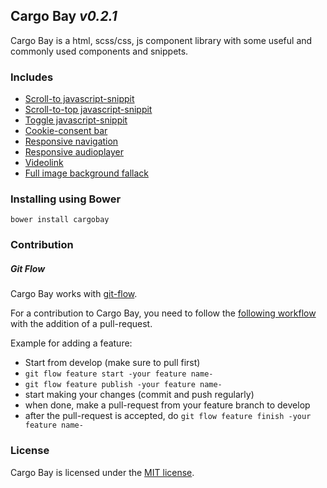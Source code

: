 ## Cargo Bay _v0.2.1_

Cargo Bay is a html, scss/css, js component library with some useful and commonly used components and snippets.


### Includes
- [Scroll-to javascript-snippit](src/scroll-to/)
- [Scroll-to-top javascript-snippit](src/scroll-to-top/)
- [Toggle javascript-snippit](src/toggle/)
- [Cookie-consent bar](src/cookie-consent/)
- [Responsive navigation](src/navigation/)
- [Responsive audioplayer](src/audioplayer/)
- [Videolink](src/videolink/)
- [Full image background fallack](src/full-img-bg/)



### Installing using Bower
```
bower install cargobay
```


### Contribution

##### Git Flow
Cargo Bay works with [git-flow](https://github.com/nvie/gitflow).

For a contribution to Cargo Bay, you need to follow the [following workflow](https://github.com/nvie/gitflow#initialization) with the addition of a pull-request.

Example for adding a feature:
- Start from develop (make sure to pull first)
- `git flow feature start -your feature name-`
- `git flow feature publish -your feature name-`
- start making your changes (commit and push regularly)
- when done, make a pull-request from your feature branch to develop
- after the pull-request is accepted, do `git flow feature finish -your feature name-`


### License
Cargo Bay is licensed under the [MIT license](http://opensource.org/licenses/MIT).
